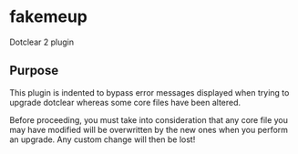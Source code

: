 # fakemeup

Dotclear 2 plugin

## Purpose

This plugin is indented to bypass error messages displayed when trying to upgrade dotclear whereas some core files have been altered.

Before proceeding, you must take into consideration that any core file you may have modified will be overwritten by the new ones when you perform an upgrade. Any custom change will then be lost!


